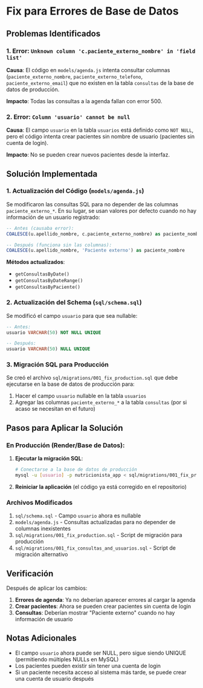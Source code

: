 # Fix para Errores de Base de Datos

## Problemas Identificados

### 1. Error: `Unknown column 'c.paciente_externo_nombre' in 'field list'`

**Causa**: El código en `models/agenda.js` intenta consultar columnas (`paciente_externo_nombre`, `paciente_externo_telefono`, `paciente_externo_email`) que no existen en la tabla `consultas` de la base de datos de producción.

**Impacto**: Todas las consultas a la agenda fallan con error 500.

### 2. Error: `Column 'usuario' cannot be null`

**Causa**: El campo `usuario` en la tabla `usuarios` está definido como `NOT NULL`, pero el código intenta crear pacientes sin nombre de usuario (pacientes sin cuenta de login).

**Impacto**: No se pueden crear nuevos pacientes desde la interfaz.

## Solución Implementada

### 1. Actualización del Código (`models/agenda.js`)

Se modificaron las consultas SQL para no depender de las columnas `paciente_externo_*`. En su lugar, se usan valores por defecto cuando no hay información de un usuario registrado:

```sql
-- Antes (causaba error):
COALESCE(u.apellido_nombre, c.paciente_externo_nombre) as paciente_nombre

-- Después (funciona sin las columnas):
COALESCE(u.apellido_nombre, 'Paciente externo') as paciente_nombre
```

**Métodos actualizados**:
- `getConsultasByDate()`
- `getConsultasByDateRange()`
- `getConsultasByPaciente()`

### 2. Actualización del Schema (`sql/schema.sql`)

Se modificó el campo `usuario` para que sea nullable:

```sql
-- Antes:
usuario VARCHAR(50) NOT NULL UNIQUE

-- Después:
usuario VARCHAR(50) NULL UNIQUE
```

### 3. Migración SQL para Producción

Se creó el archivo `sql/migrations/001_fix_production.sql` que debe ejecutarse en la base de datos de producción para:

1. Hacer el campo `usuario` nullable en la tabla `usuarios`
2. Agregar las columnas `paciente_externo_*` a la tabla `consultas` (por si acaso se necesitan en el futuro)

## Pasos para Aplicar la Solución

### En Producción (Render/Base de Datos):

1. **Ejecutar la migración SQL**:
   ```bash
   # Conectarse a la base de datos de producción
   mysql -u [usuario] -p nutricionista_app < sql/migrations/001_fix_production.sql
   ```

2. **Reiniciar la aplicación** (el código ya está corregido en el repositorio)

### Archivos Modificados

1. `sql/schema.sql` - Campo `usuario` ahora es nullable
2. `models/agenda.js` - Consultas actualizadas para no depender de columnas inexistentes
3. `sql/migrations/001_fix_production.sql` - Script de migración para producción
4. `sql/migrations/001_fix_consultas_and_usuarios.sql` - Script de migración alternativo

## Verificación

Después de aplicar los cambios:

1. **Errores de agenda**: Ya no deberían aparecer errores al cargar la agenda
2. **Crear pacientes**: Ahora se pueden crear pacientes sin cuenta de login
3. **Consultas**: Deberían mostrar "Paciente externo" cuando no hay información de usuario

## Notas Adicionales

- El campo `usuario` ahora puede ser NULL, pero sigue siendo UNIQUE (permitiendo múltiples NULLs en MySQL)
- Los pacientes pueden existir sin tener una cuenta de login
- Si un paciente necesita acceso al sistema más tarde, se puede crear una cuenta de usuario después

